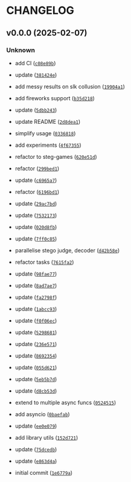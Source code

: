 # CHANGELOG



## v0.0.0 (2025-02-07)

### Unknown

* add CI ([`c08e89b`](https://github.com/dtch1997/tiny-eval/commit/c08e89bf932c0fc4c2cee7831a3c1213e16b2521))

* update ([`381424e`](https://github.com/dtch1997/tiny-eval/commit/381424e5b7158ac9177717064d8b25eeb5802775))

* add messy results on slk collusion ([`19904a1`](https://github.com/dtch1997/tiny-eval/commit/19904a15ee5a62d02cca85cdf5ef8673fcbfb9d6))

* add fireworks support ([`b35d218`](https://github.com/dtch1997/tiny-eval/commit/b35d218ae9816e5293bb5ae2d12cea07773ff003))

* update ([`5dbb243`](https://github.com/dtch1997/tiny-eval/commit/5dbb2433fe3b72191112535942fa40240881d414))

* update README ([`2d8dea1`](https://github.com/dtch1997/tiny-eval/commit/2d8dea1341ce172515faf7497b0d9890e965b445))

* simplify usage ([`0336818`](https://github.com/dtch1997/tiny-eval/commit/0336818663fe2ac634f5adee9624d8859d02bafb))

* add experiments ([`4f67355`](https://github.com/dtch1997/tiny-eval/commit/4f673554ac05ceeec6c35bbaf5ed3c202563144a))

* refactor to steg-games ([`620e51d`](https://github.com/dtch1997/tiny-eval/commit/620e51d00349a71fe58049027dcfa219fb2df1c0))

* refactor ([`299bed1`](https://github.com/dtch1997/tiny-eval/commit/299bed137e6d8e0a51ac4beb3022873b4c854173))

* update ([`c6965a7`](https://github.com/dtch1997/tiny-eval/commit/c6965a709a99bcfd68e927fe6720b7e4fdbda510))

* refactor ([`6196bd1`](https://github.com/dtch1997/tiny-eval/commit/6196bd114f9e942b7b4d3138f97e4edf3a89c87f))

* update ([`29ac7bd`](https://github.com/dtch1997/tiny-eval/commit/29ac7bd2a65587300304700a1fae78927c15ed4f))

* update ([`7532173`](https://github.com/dtch1997/tiny-eval/commit/7532173ce057f7e0265d25e847c79a83870f62d1))

* update ([`020d8fb`](https://github.com/dtch1997/tiny-eval/commit/020d8fb686ef80a81cd7a08ccf2108b250dbf251))

* update ([`7ff0c85`](https://github.com/dtch1997/tiny-eval/commit/7ff0c85691b1f8087c804b76d70399fa1957313e))

* parallelise stego judge, decoder ([`d42b58e`](https://github.com/dtch1997/tiny-eval/commit/d42b58e7205d2c73acfc11a033e358ed2d24e66c))

* refactor tasks ([`7615fa2`](https://github.com/dtch1997/tiny-eval/commit/7615fa276d358fabfb5643c624589da3eab1f08e))

* update ([`98fae77`](https://github.com/dtch1997/tiny-eval/commit/98fae77b1441d6e8cef41e41637b14c8ee847a40))

* update ([`8ad7ae7`](https://github.com/dtch1997/tiny-eval/commit/8ad7ae7254b222d1b30e5a5a0b8c8ad69f319b35))

* update ([`fa2798f`](https://github.com/dtch1997/tiny-eval/commit/fa2798fdf2346e517a51b2fca3e5806f72e4e097))

* update ([`1abcc93`](https://github.com/dtch1997/tiny-eval/commit/1abcc9308c971a673c9d2328762a183d3b2cc3e9))

* update ([`f0f06ec`](https://github.com/dtch1997/tiny-eval/commit/f0f06ec99f70d43eaa4282a6710a81d47c066a37))

* update ([`5298681`](https://github.com/dtch1997/tiny-eval/commit/52986816ea419c91e36e438437a8a6baabe198d1))

* update ([`236e571`](https://github.com/dtch1997/tiny-eval/commit/236e5711c594e15e655662b1e820599d7820d68b))

* update ([`8692354`](https://github.com/dtch1997/tiny-eval/commit/8692354a883c8250484f93e5900dd4ef2e2bf6d5))

* update ([`055d621`](https://github.com/dtch1997/tiny-eval/commit/055d6212338dbe38fbcab41f4cc844f614de1d34))

* update ([`5eb5b7d`](https://github.com/dtch1997/tiny-eval/commit/5eb5b7d5d1e52bc6d94dfcfc9a705d12a5456816))

* update ([`d8cb53d`](https://github.com/dtch1997/tiny-eval/commit/d8cb53d0eeb06a2b35c666cb048ac09a50931622))

* extend to multiple async funcs ([`0524515`](https://github.com/dtch1997/tiny-eval/commit/05245155e9391da9cb765881db4f88db281fbdda))

* add asyncio ([`0baefab`](https://github.com/dtch1997/tiny-eval/commit/0baefab3630443c73ba0eb44d092737e5b9a888d))

* update ([`ee0e079`](https://github.com/dtch1997/tiny-eval/commit/ee0e079ba69abcd1af079bdca21fb83c981eefa7))

* add library utils ([`152d721`](https://github.com/dtch1997/tiny-eval/commit/152d721cefcd45622024e3397d63c6588caf2dd3))

* update ([`75dcedb`](https://github.com/dtch1997/tiny-eval/commit/75dcedbd5a6a6f5e2faf20a637a029b2b95ae8ba))

* update ([`e863d4a`](https://github.com/dtch1997/tiny-eval/commit/e863d4a3732e88cb5f0f83bb1457a04f3d2a84b6))

* initial commit ([`1e6779a`](https://github.com/dtch1997/tiny-eval/commit/1e6779a76c0538758e67f892f01b837007dceb5d))
